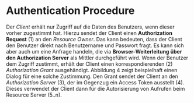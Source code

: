 Authentication Procedure
========================

Der *Client* erhält nur Zugriff auf die Daten des Benutzers, wenn dieser vorher zugestimmt hat. Hierzu sendet der Client einen **Authorization Request** (1) an den *Resource Owner*. Das kann bedeuten, dass der Client den Benutzer direkt nach Benutzername und Passwort fragt. Es kann sich aber auch um eine Anfrage handeln, die via **Browser-Weiterleitung über den Authorization Server** als Mittler durchgeführt wird. Wenn der Benutzer dem Zugriff zustimmt, erhält der Client einen korrespondierenden (2) *Authorization Grant* ausgehändigt. Abbildung 4 zeigt beispielhaft einen Dialog für eine solche Zustimmung. Den Grant sendet der Client an den *Authorization Server* (3), der im Gegenzug ein Access Token ausstellt (4). Dieses verwendet der Client dann für die Autorisierung von Aufrufen beim Resource Server (5..n).